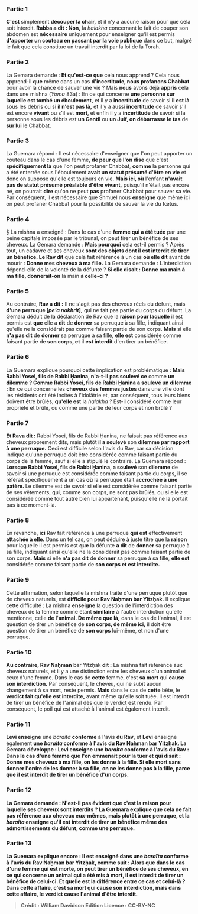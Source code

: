 
### Partie 1
<b>C'est</b> simplement <b>découper la chair,</b> et il n'y a aucune raison pour que cela soit interdit. <b>Rabba a dit : Non,</b> la <i>halakha</i> concernant le fait de couper son abdomen est <b>nécessaire</b> uniquement pour enseigner qu'il est permis <b>d'apporter un couteau en passant par la voie publique</b> dans ce but, malgré le fait que cela constitue un travail interdit par la loi de la Torah.

### Partie 2
La Gemara demande : <b>Et qu'est-ce que</b> cela nous apprend ? </b> Cela nous apprend-il <b>que</b> même dans un cas <b>d'incertitude, nous profanons Chabbat</b> pour avoir la chance de sauver une vie ? Mais <b>nous</b> avons déjà <b>appris</b> cela dans une mishna (<i>Yoma</i> 83a) : En ce qui concerne <b>une personne sur laquelle est tombé un éboulement,</b> et il y a <b>incertitude</b> de savoir si <b>il est là</b> sous les débris ou si <b>il n'est pas là,</b> et il y a aussi <b>incertitude</b> de savoir s'il est encore <b>vivant</b> ou s'il est <b>mort, </b> et enfin il y a <b>incertitude</b> de savoir si la personne sous les débris est <b>un Gentil</b> ou <b>un Juif, on débarrasse le tas</b> de <b>sur lui</b> le Chabbat.

### Partie 3
La Guemara répond : Il est nécessaire d'enseigner que l'on peut apporter un couteau dans le cas d'une femme, <b>de peur que l'on dise</b> que c'est <b>spécifiquement là</b> que l'on peut profaner Chabbat, <b>comme</b> la personne qui a été enterrée sous l'éboulement <b>avait un statut présumé d'être en vie</b> et donc on suppose qu'elle est toujours en vie. <b>Mais ici, où</b> l'enfant <b>n'avait pas de statut présumé préalable d'être vivant,</b> puisqu'il n'était pas encore né, on pourrait <b>dire</b> qu'on ne peut <b>pas</b> profaner Chabbat pour sauver sa vie. Par conséquent, il est nécessaire que Shmuel nous <b>enseigne</b> que même ici on peut profaner Chabbat pour la possibilité de sauver la vie du fœtus.

### Partie 4
§ La mishna a enseigné : Dans le cas d'une <b>femme qui a été tuée</b> par une peine capitale imposée par le tribunal, on peut tirer un bénéfice de ses cheveux. La Gemara demande : <b>Mais pourquoi</b> cela est-il permis ? Après tout, un cadavre et ses cheveux <b>sont des objets dont il est interdit de tirer un bénéfice. Le Rav dit</b> que cela fait référence à un cas <b>où elle dit</b> avant de mourir : <b>Donne mes cheveux à ma fille.</b> La Gemara demande : L'interdiction dépend-elle de la volonté de la défunte ? <b>Si elle disait : Donne ma main à ma fille, donnerait-on</b> la main <b>à celle-ci ?</b>

### Partie 5
Au contraire, <b>Rav a dit :</b> Il ne s'agit pas des cheveux réels du défunt, mais <b>d'une perruque [<i>pe'a nokhrit</i>],</b> qui ne fait pas partie du corps du défunt. La Gemara déduit de la déclaration de Rav que la <b>raison pour laquelle</b> il est permis est <b>que</b> elle a <b>dit</b> de <b>donner</b> sa perruque à sa fille, indiquant ainsi qu'elle ne la considérait pas comme faisant partie de son corps. <b>Mais</b> si elle <b>n'a pas dit</b> de <b>donner</b> sa perruque à sa fille, <b>elle est</b> considérée comme faisant partie de <b>son corps, et</b> il <b>est interdit</b> d'en tirer un bénéfice.

### Partie 6
La Guemara explique pourquoi cette implication est problématique : <b>Mais Rabbi Yosei, fils de Rabbi Ḥanina, n'a-t-il pas soulevé ce</b> comme <b>un dilemme ? Comme Rabbi Yosei, fils de Rabbi Ḥanina a soulevé un dilemme :</b> En ce qui concerne les <b>cheveux des femmes justes</b> dans une ville dont les résidents ont été incités à l'idolâtrie et, par conséquent, tous leurs biens doivent être brûlés, <b>qu'elle est</b> la <i>halakha</i> ? Est-il considéré comme leur propriété et brûlé, ou comme une partie de leur corps et non brûlé ?

### Partie 7
<b>Et Rava dit :</b> Rabbi Yosei, fils de Rabbi Ḥanina, ne faisait pas référence aux cheveux proprement dits, mais plutôt <b>il a soulevé</b> son <b>dilemme par rapport à une perruque.</b> Ceci est difficile selon l'avis du Rav, car sa décision indique qu'une perruque doit être considérée comme faisant partie du corps de la femme, sauf si elle a stipulé le contraire. La Guemara répond : <b>Lorsque Rabbi Yosei, fils de Rabbi Ḥanina, a soulevé</b> son <b>dilemme</b> de savoir si une perruque est considérée comme faisant partie du corps, il se référait spécifiquement à un cas <b>où</b> la perruque était <b>accrochée à une patère. </b> Le dilemme est de savoir si elle est considérée comme faisant partie de ses vêtements, qui, comme son corps, ne sont pas brûlés, ou si elle est considérée comme tout autre bien lui appartenant, puisqu'elle ne la portait pas à ce moment-là.

### Partie 8
En revanche, <b>ici</b> Rav fait référence à une perruque <b>qui est</b> effectivement <b>attachée à elle.</b> Dans un tel cas, on peut déduire à juste titre que la <b>raison</b> pour laquelle il est permis est <b>que</b> la défunte <b>a dit</b> de <b>donner</b> sa perruque à sa fille, indiquant ainsi qu'elle ne la considérait pas comme faisant partie de son corps. <b>Mais</b> si elle <b>n'a pas dit</b> de <b>donner</b> sa perruque à sa fille, <b>elle est</b> considérée comme faisant partie de <b>son corps et est interdite.</b>

### Partie 9
Cette affirmation, selon laquelle la mishna traite d'une perruque plutôt que de cheveux naturels, est <b>difficile pour Rav Naḥman bar Yitzḥak.</b> Il explique cette difficulté : La mishna <b>enseigne</b> la question de l'interdiction des cheveux de la femme comme étant <b>similaire</b> à l'autre interdiction qu'elle mentionne, celle <b>de</b> l'<b>animal. De même que là,</b> dans le cas de l'animal, il est question de tirer un bénéfice de <b>son corps, de même ici,</b> il doit être question de tirer un bénéfice de <b>son corps</b> lui-même, et non d'une perruque.

### Partie 10
<b>Au contraire, Rav Naḥman</b> bar Yitzḥak <b>dit :</b> La mishna fait référence aux cheveux naturels, et il y a une distinction entre les cheveux d'un animal et ceux d'une femme. Dans le cas de <b>cette</b> femme, c'est <b>sa mort</b> qui <b>cause son interdiction.</b> Par conséquent, le cheveu, qui ne subit aucun changement à sa mort, reste permis. <b>Mais</b> dans le cas de <b>cette</b> bête, le <b>verdict fait qu'elle est interdite,</b> avant même qu'elle soit tuée. Il est interdit de tirer un bénéfice de l'animal dès que le verdict est rendu. Par conséquent, le poil qui est attaché à l'animal est également interdit.

### Partie 11
<b>Levi enseigne</b> une <i>baraita</i> <b>conforme</b> à l'avis <b>du Rav,</b> et <b>Levi</b> enseigne également <b>une <i>baraita</i> <b>conforme</b> à l'avis <b>du Rav Naḥman bar Yitzḥak.</b> La Gemara développe : <b>Levi enseigne</b> une <i>baraita</i> <b>conforme</b> à l'avis <b>du Rav :</b> Dans le cas d'une <b>femme que l'on emmenait pour la tuer et</b> qui <b>disait : Donne mes cheveux à ma fille, on les donne</b> à la fille. Si elle <b>mort</b> sans donner l'ordre de les donner à sa fille, <b>on ne les donne pas</b> à la fille, <b>parce que</b> il <b>est interdit de</b> tirer un <b>bénéfice</b> d'un <b>corps.</b>

### Partie 12
La Gemara demande : N'est-il pas <b>évident</b> que c'est la raison pour laquelle ses cheveux sont interdits ? La Guemara explique que cela ne fait pas référence aux cheveux eux-mêmes, mais <b>plutôt</b> à une perruque, et la <i>baraita</i> enseigne qu'il est <b>interdit de</b> tirer un <b>bénéfice</b> même des <b>admortissements</b> du <b>défunt,</b> comme une perruque.

### Partie 13
La Guemara explique encore : <b>Il est enseigné</b> dans une <i>baraïta</i> <b>conforme</b> à l'avis du <b>Rav Naḥman bar Yitzḥak,</b> comme suit : Alors que dans le cas d'une <b>femme qui est morte, on peut tirer un bénéfice de ses cheveux,</b> en ce qui concerne <b>un animal qui a été mis à mort, il est interdit de</b> tirer un <b>bénéfice</b> de celui-ci. <b>Et quelle est la différence entre ce</b> cas <b>et celui-là</b> ? Dans <b>cette</b> affaire, c'est <b>sa mort</b> qui <b>cause son interdiction, mais</b> dans <b>cette</b> affaire, le <b>verdict cause</b> l'animal <b>d'être interdit.</b>

>Crédit : William Davidson Edition
>Licence : CC-BY-NC